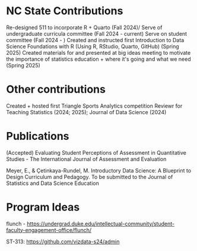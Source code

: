 # NC State Contributions

Re-designed 511 to incorporate R + Quarto (Fall 2024)/
Serve of undergraduate curricula committee (Fall 2024 - current)
Serve on student committee (Fall 2024 - )
Created and instructed first Introduction to Data Science Foundations with R (Using R, RStudio, Quarto, GitHub) (Spring 2025)
Created materials for and presented at big ideas meeting to motivate the importance of statistics education + where it's going and what we need (Spring 2025)

# Other contributions 

Created + hosted first Triangle Sports Analytics competition 
Reviewr for Teaching Statistics (2024; 2025); Journal of Data Science (2024)

# Publications 

(Accepted) Evaluating Student Perceptions of Assessment in Quantitative Studies - The International Journal of Assessment and Evaluation

Meyer, E., & Çetinkaya-Rundel, M. Introductory Data Science: A Blueprint to Design Curriculum and Pedagogy. To be submitted to the Journal of Statistics and Data Science Education



# Program Ideas 

flunch - https://undergrad.duke.edu/intellectual-community/student-faculty-engagement-office/flunch/

ST-313: https://github.com/vizdata-s24/admin
